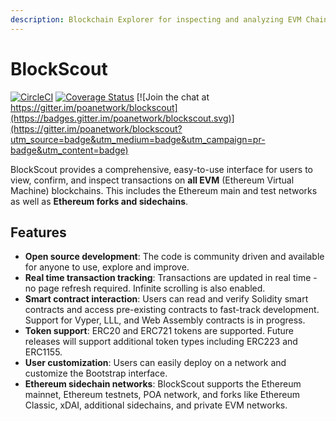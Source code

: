 ```yaml
---
description: Blockchain Explorer for inspecting and analyzing EVM Chains.
---
```


# BlockScout

[![CircleCI](https://circleci.com/gh/poanetwork/blockscout.svg?style=svg&circle-token=f8823a3d0090407c11f87028c73015a331dbf604)](https://circleci.com/gh/poanetwork/blockscout) [![Coverage Status](https://coveralls.io/repos/github/poanetwork/blockscout/badge.svg?branch=master)](https://coveralls.io/github/poanetwork/blockscout?branch=master) [![Join the chat at https://gitter.im/poanetwork/blockscout](https://badges.gitter.im/poanetwork/blockscout.svg)](https://gitter.im/poanetwork/blockscout?utm_source=badge&utm_medium=badge&utm_campaign=pr-badge&utm_content=badge)

BlockScout provides a comprehensive, easy-to-use interface for users to view, confirm, and inspect transactions on **all EVM** \(Ethereum Virtual Machine\) blockchains. This includes the Ethereum main and test networks as well as **Ethereum forks and sidechains**.

## Features

* **Open source development**: The code is community driven and available for anyone to use, explore and improve.
* **Real time transaction tracking**: Transactions are updated in real time - no page refresh required. Infinite scrolling is also enabled.
* **Smart contract interaction**: Users can read and verify Solidity smart contracts and access pre-existing contracts to fast-track development. Support for Vyper, LLL, and Web Assembly contracts is in progress.
* **Token support**: ERC20 and ERC721 tokens are supported. Future releases will support additional token types including ERC223 and ERC1155.
* **User customization**: Users can easily deploy on a network and customize the Bootstrap interface.
* **Ethereum sidechain networks**: BlockScout supports the Ethereum mainnet, Ethereum testnets, POA network, and forks like Ethereum Classic, xDAI, additional sidechains, and private EVM networks.

